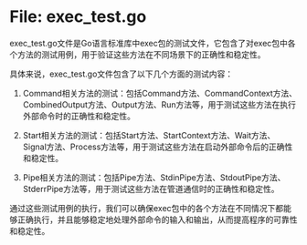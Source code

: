 # File: exec_test.go

exec_test.go文件是Go语言标准库中exec包的测试文件，它包含了对exec包中各个方法的测试用例，用于验证这些方法在不同场景下的正确性和稳定性。

具体来说，exec_test.go文件包含了以下几个方面的测试内容：

1. Command相关方法的测试：包括Command方法、CommandContext方法、CombinedOutput方法、Output方法、Run方法等，用于测试这些方法在执行外部命令时的正确性和稳定性。

2. Start相关方法的测试：包括Start方法、StartContext方法、Wait方法、Signal方法、Process方法等，用于测试这些方法在启动外部命令后的正确性和稳定性。

3. Pipe相关方法的测试：包括Pipe方法、StdinPipe方法、StdoutPipe方法、StderrPipe方法等，用于测试这些方法在管道通信时的正确性和稳定性。

通过这些测试用例的执行，我们可以确保exec包中的各个方法在不同情况下都能够正确执行，并且能够稳定地处理外部命令的输入和输出，从而提高程序的可靠性和稳定性。

